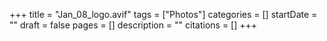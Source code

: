 +++
title = "Jan_08_logo.avif"
tags = ["Photos"]
categories = []
startDate = ""
draft = false
pages = []
description = ""
citations = []
+++
